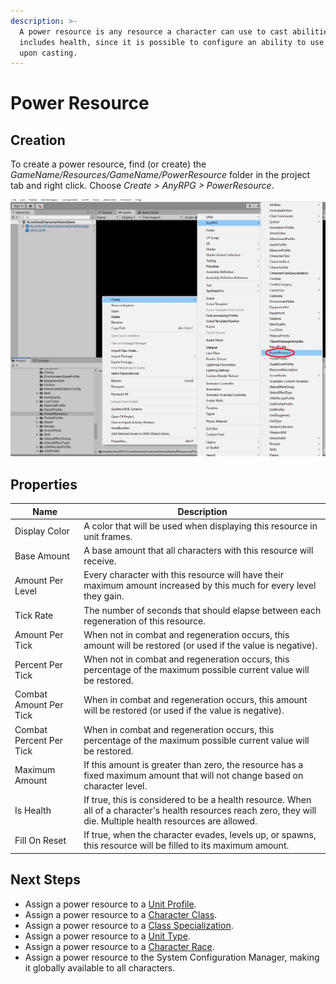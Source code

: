 ```yaml
---
description: >-
  A power resource is any resource a character can use to cast abilities.  This
  includes health, since it is possible to configure an ability to use up health
  upon casting.
---
```


# Power Resource

## Creation

To create a power resource, find (or create) the _GameName/Resources/GameName/PowerResource_ folder in the project tab and right click.  Choose _Create > AnyRPG > PowerResource_.

![](<../.gitbook/assets/image (1) (2).png>)



## Properties

| Name                    | Description                                                                                                                                                        |
| ----------------------- | ------------------------------------------------------------------------------------------------------------------------------------------------------------------ |
| Display Color           | A color that will be used when displaying this resource in unit frames.                                                                                            |
| Base Amount             | A base amount that all characters with this resource will receive.                                                                                                 |
| Amount Per Level        | Every character with this resource will have their maximum amount increased by this much for every level they gain.                                                |
| Tick Rate               | The number of seconds that should elapse between each regeneration of this resource.                                                                               |
| Amount Per Tick         | When not in combat and regeneration occurs, this amount will be restored (or used if the value is negative).                                                       |
| Percent Per Tick        | When not in combat and regeneration occurs, this percentage of the maximum possible current value will be restored.                                                |
| Combat Amount Per Tick  | When in combat and regeneration occurs, this amount will be restored (or used if the value is negative).                                                           |
| Combat Percent Per Tick | When in combat and regeneration occurs, this percentage of the maximum possible current value will be restored.                                                    |
| Maximum Amount          | If this amount is greater than zero, the resource has a fixed maximum amount that will not change based on character level.                                        |
| Is Health               | If true, this is considered to be a health resource.  When all of a character's health resources reach zero, they will die. Multiple health resources are allowed. |
| Fill On Reset           | If true, when the character evades, levels up, or spawns, this resource will be filled to its maximum amount.                                                      |

## Next Steps

* Assign a power resource to a [Unit Profile](unit-profile.md).
* Assign a power resource to a [Character Class](character-class.md).
* Assign a power resource to a [Class Specialization](class-specialization.md).
* Assign a power resource to a [Unit Type](unit-type.md).
* Assign a power resource to a [Character Race](character-race.md).
* Assign a power resource to the System Configuration Manager, making it globally available to all characters.
